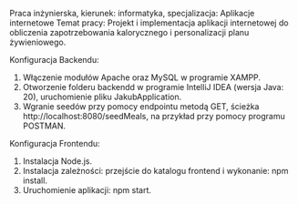 Praca inżynierska, kierunek: informatyka, specjalizacja: Aplikacje internetowe
Temat pracy: Projekt i implementacja aplikacji internetowej do obliczenia zapotrzebowania kalorycznego i personalizacji planu żywieniowego.

Konfiguracja Backendu:

1. Włączenie modułów Apache oraz MySQL w programie XAMPP.
2. Otworzenie folderu backendd w programie IntelliJ IDEA (wersja Java: 20), uruchomienie pliku JakubApplication.
3. Wgranie seedów przy pomocy endpointu metodą GET, ścieżka http://localhost:8080/seedMeals, na przykład przy pomocy programu POSTMAN.

Konfiguracja Frontendu:
1. Instalacja Node.js.
2. Instalacja zależności: przejście do katalogu frontend i wykonanie: npm install.
3. Uruchomienie aplikacji: npm start.
